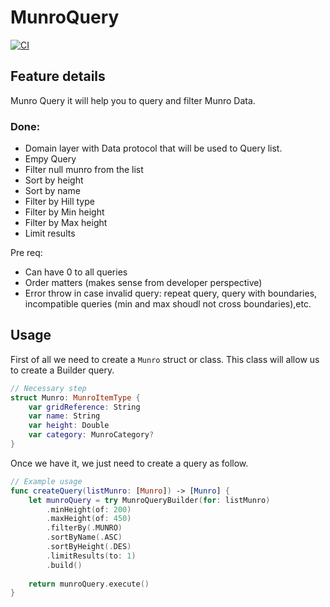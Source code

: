 # MunroQuery

[![CI](https://github.com/danielbastidasr/MunroQuery/actions/workflows/CI.yml/badge.svg)](https://github.com/danielbastidasr/MunroQuery/actions/workflows/CI.yml)

## Feature details

Munro Query it will help you to query and filter Munro Data.

### Done:

- Domain layer with Data protocol that will be used to Query list.
- Empy Query
- Filter null munro from the list
- Sort by height
- Sort by name
- Filter by Hill type
- Filter by Min height
- Filter by Max height
- Limit results

Pre req: 
- Can have 0 to all queries
- Order matters (makes sense from developer perspective)
- Error throw in case invalid query:  repeat query, query with boundaries, incompatible queries (min and max shoudl not cross boundaries),etc.



## Usage

First of all we need to create a `Munro` struct or class. 
This class will allow us to create a Builder query.

```swift
// Necessary step
struct Munro: MunroItemType {
    var gridReference: String
    var name: String
    var height: Double
    var category: MunroCategory?
}
```

Once we have it, we just need to create a query as follow.

```swift
// Example usage
func createQuery(listMunro: [Munro]) -> [Munro] {
    let munroQuery = try MunroQueryBuilder(for: listMunro)
        .minHeight(of: 200)
        .maxHeight(of: 450)
        .filterBy(.MUNRO)
        .sortByName(.ASC)
        .sortByHeight(.DES)
        .limitResults(to: 1)
        .build()
        
    return munroQuery.execute()
}
```
